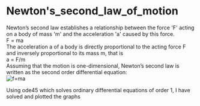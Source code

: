 # Newton's_second_law_of_motion
Newton’s second law establishes a relationship between the force 'F' acting on a body of mass 'm' and the acceleration 'a' caused by this force.\
F = ma\
The acceleration a of a body is directly proportional to the acting force F and inversely proportional to its mass m, that is\
a = F/m\
Assuming that the motion is one-dimensional, Newton’s second law is written as the second order differential equation:\
![f=ma](https://user-images.githubusercontent.com/74448981/102007896-c401d880-3d52-11eb-9b46-1c5047dc9139.PNG)

Using ode45 which solves ordinary differential equations of order 1, I have solved and plotted the graphs




